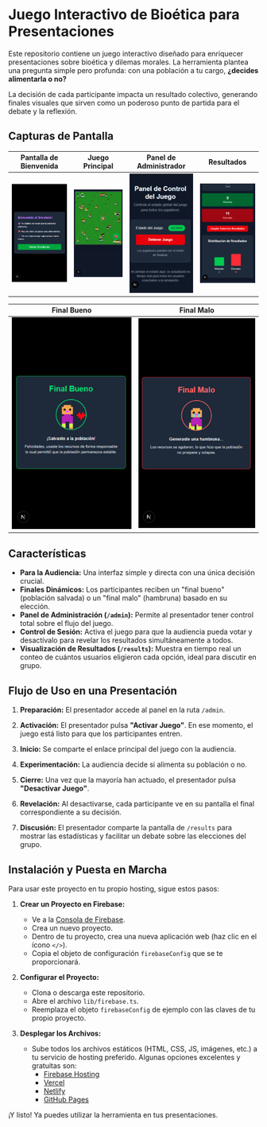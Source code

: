# Juego Interactivo de Bioética para Presentaciones

Este repositorio contiene un juego interactivo diseñado para enriquecer presentaciones sobre bioética y dilemas morales. La herramienta plantea una pregunta simple pero profunda: con una población a tu cargo, **¿decides alimentarla o no?**

La decisión de cada participante impacta un resultado colectivo, generando finales visuales que sirven como un poderoso punto de partida para el debate y la reflexión.

## Capturas de Pantalla

| Pantalla de Bienvenida | Juego Principal | Panel de Administrador | Resultados |
| :---: | :---: | :---: | :---: |
| ![Imagen de texto de bienvenida](images/image-5.png) | ![Imagen del juego](images/image-4.png) | ![Imagen de panel de control con juego activo](images/image.png) | ![Imagen panel de  control](images/panel.png) |

| Final Bueno | Final Malo |
| :---: | :---: |
| ![Imagen final bueno](images/image-3.png) | ![Imagen final malo](images/image-6.png) |


## Características

*   **Para la Audiencia:** Una interfaz simple y directa con una única decisión crucial.
*   **Finales Dinámicos:** Los participantes reciben un "final bueno" (población salvada) o un "final malo" (hambruna) basado en su elección.
*   **Panel de Administración (`/admin`):** Permite al presentador tener control total sobre el flujo del juego.
*   **Control de Sesión:** Activa el juego para que la audiencia pueda votar y desactívalo para revelar los resultados simultáneamente a todos.
*   **Visualización de Resultados (`/results`):** Muestra en tiempo real un conteo de cuántos usuarios eligieron cada opción, ideal para discutir en grupo.

## Flujo de Uso en una Presentación

1.  **Preparación:** El presentador accede al panel en la ruta `/admin`.
2.  **Activación:** El presentador pulsa **"Activar Juego"**. En ese momento, el juego está listo para que los participantes entren.
3.  **Inicio:** Se comparte el enlace principal del juego con la audiencia.

4.  **Experimentación:** La audiencia decide si alimenta su población o no.
5.  **Cierre:** Una vez que la mayoría han actuado, el presentador pulsa **"Desactivar Juego"**.
6.  **Revelación:** Al desactivarse, cada participante ve en su pantalla el final correspondiente a su decisión.
7.  **Discusión:** El presentador comparte la pantalla de `/results` para mostrar las estadísticas y facilitar un debate sobre las elecciones del grupo.

## Instalación y Puesta en Marcha

Para usar este proyecto en tu propio hosting, sigue estos pasos:

1.  **Crear un Proyecto en Firebase:**
    *   Ve a la [Consola de Firebase](https://console.firebase.google.com/).
    *   Crea un nuevo proyecto.
    *   Dentro de tu proyecto, crea una nueva aplicación web (haz clic en el ícono `</>`).
    *   Copia el objeto de configuración `firebaseConfig` que se te proporcionará.

2.  **Configurar el Proyecto:**
    *   Clona o descarga este repositorio.
    *   Abre el archivo `lib/firebase.ts`.
    *   Reemplaza el objeto `firebaseConfig` de ejemplo con las claves de tu propio proyecto.

3.  **Desplegar los Archivos:**
    *   Sube todos los archivos estáticos (HTML, CSS, JS, imágenes, etc.) a tu servicio de hosting preferido. Algunas opciones excelentes y gratuitas son:
        *   [Firebase Hosting](https://firebase.google.com/docs/hosting)
        *   [Vercel](https://vercel.com/)
        *   [Netlify](https://www.netlify.com/)
        *   [GitHub Pages](https://pages.github.com/)

¡Y listo! Ya puedes utilizar la herramienta en tus presentaciones.